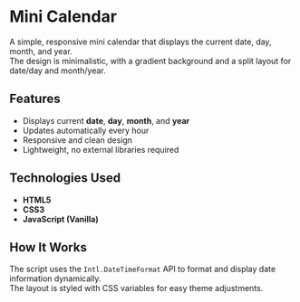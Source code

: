 # Mini Calendar

A simple, responsive mini calendar that displays the current date, day, month, and year.  
The design is minimalistic, with a gradient background and a split layout for date/day and month/year.

## Features
- Displays current **date**, **day**, **month**, and **year**
- Updates automatically every hour
- Responsive and clean design
- Lightweight, no external libraries required

## Technologies Used
- **HTML5**
- **CSS3**
- **JavaScript (Vanilla)**

## How It Works
The script uses the `Intl.DateTimeFormat` API to format and display date information dynamically.  
The layout is styled with CSS variables for easy theme adjustments.


